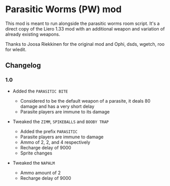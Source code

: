 # Parasitic Worms (PW) mod
This mod is meant to run alongside the parasitic worms room script. It's a direct copy of the Liero 1.33 mod with an additional weapon and variation of already existing weapons.

Thanks to Joosa Riekkinen for the original mod and Ophi, dsds, wgetch, roo for wledit.

## Changelog
### 1.0
- Added the `PARASITIC BITE`
    - Considered to be the default weapon of a parasite, it deals 80 damage and has a very short delay
    - Parasite players are immune to its damage

- Tweaked the `ZIMM`, `SPIKEBALLS` and `BOOBY TRAP`
    - Added the prefix `PARASITIC`
    - Parasite players are immune to damage
    - Ammo of 2, 2, and 4 respectively
    - Recharge delay of 9000
    - Sprite changes

- Tweaked the `NAPALM`
    - Ammo amount of 2
    - Recharge delay of 9000
